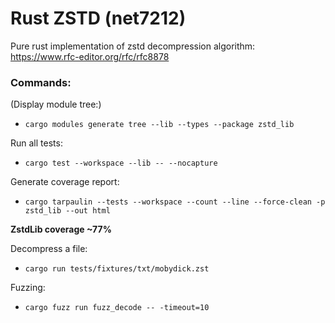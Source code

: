 # Rust ZSTD (net7212)

Pure rust implementation of zstd decompression algorithm: https://www.rfc-editor.org/rfc/rfc8878

### Commands:

(Display module tree:)
- `cargo modules generate tree --lib --types --package zstd_lib`

Run all tests:
- `cargo test --workspace --lib -- --nocapture `

Generate coverage report:
- `cargo tarpaulin --tests --workspace --count --line --force-clean -p zstd_lib --out html`

**ZstdLib coverage ~77%**

Decompress a file:
- `cargo run tests/fixtures/txt/mobydick.zst `

Fuzzing:
- `cargo fuzz run fuzz_decode -- -timeout=10`
